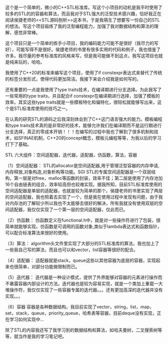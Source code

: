 这个是一个简单的，微小的C++STL标准库。写这个小项目的动机是我平时使用了较多的STL的的容器和算法，而且我对于STL强大的泛型技术感兴趣，恰好我正在阅读侯捷老师的<<STL源码刨析>>这本书，于是我萌生了想要写一份自己的STL的想法。写这个项目锻炼了我的泛型编程能力，加强了我对数据结构和算法的理解，感觉非常棒。

这个项目只是一个简单的练手小项目，我的编码能力可能不是很好（我尽力的写好），可能写得不是很好。侯捷老师的书里有很多实用的代码和例子，我也借鉴了许多。我尽量的参考标准库的风格来写，但是我可能做不到这点，我写这项目也就是纯来玩的，哈哈。

我使用了C++20的标准来编写这个项目，使用了if constexpr表达式来替代了传统的标签分发形式，使得代码更加简洁。我接下来会介绍我是如何写的。

还有重要的一点是我使用了type traits技术，在编译期进行分支选择。为此我写了一些常用的type traits，并且配合if constexpr在编译期进行选择，加强了模板的效率。其实这些type traits就是一些模板特化和偏特化，很轻松就能够写出来，这个是STL标准库使用的技巧之一。

在认真的研究STL的源码之后我深刻体会到了C++这门语言强大的能力。模板编程和type traits技术真的是非常好的技术，能够允许我们在编译期而不是运行期进行分支选择，真正的零成本开销！！！在编写的过程中我也了解到了很多机制和技术，如SFINAE机制，C++20的concept概念，模板元编程等等，为我以后的学习打下了基础。

STL 六大组件：空间适配器，迭代器，适配器，仿函数，算法，容器


（1）空间适配器：
STL的allocator是空间适配器,用于管理泛型容器的内存申请,内存释放,对象构造,对象析构等功能。SGI STL的专属空间适配器是一个双层结构，第一层是对free，malloc等函数的封装，效率不佳；第二层是使用了内存池加16个自由链表的组合，效率较高但也较难实现。据我所知，目前STL标准库使用的空间适配器是单层的适配器，也就是较为简单的那个。侯捷老师的书里实现了两层的空间适配器，我也照着去实现了一个，但是我在使用过程中发现有问题，由于我对内存池的了解较少所以我也不太能够去很好的解决，所有我就没有使用双层的空间适配器，我仅仅实现了一个第一层的空间适配器，仅此而已。


（2）仿函数：
仿函数定义在functional.h中，就是对一些操作符进行了包装，很简单就能够实现。仿函数是可调用的函数对象,类似于lambda表达式和函数指针，可以配合标准算法来很好的使用。


（3）算法：
algorithm头文件里实现了大部分的STL标准库的算法，我也加上了一些我自己写的算法，而且也可以和vector，list容器等很好的配合。


（4）适配器：
适配器就是stack，queue这些以其他容器为底层的容器，实现起来也很简单，对部分功能做限制而已。


（5）迭代器：
迭代器是一种设计模式，提供了外界能够对容器的元素进行操作而不暴露容器内部设计的方法。迭代器也是较为容易实现，就是一个类加上重载一大堆操作符，我仅仅实现了一些容器专属的迭代器。。。还有更加高深的迭代器并没有实现。。。


（6）容器
容器是各种数据结构，我目前实现了vector，string，list，map，set，stack，queue，priority_queue，哈希表等容器，目前deque没有实现，正在学习如何实现中...


除了STL的内容我还写了我学习到的数据结构和算法，如哈夫曼树，二叉搜索树等等，就当作是我的学习笔记吧。
